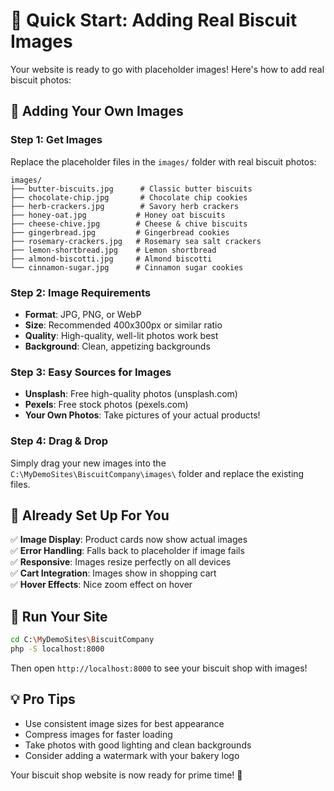 # 🚀 Quick Start: Adding Real Biscuit Images

Your website is ready to go with placeholder images! Here's how to add real biscuit photos:

## 📸 Adding Your Own Images

### Step 1: Get Images
Replace the placeholder files in the `images/` folder with real biscuit photos:

```
images/
├── butter-biscuits.jpg      # Classic butter biscuits
├── chocolate-chip.jpg       # Chocolate chip cookies  
├── herb-crackers.jpg        # Savory herb crackers
├── honey-oat.jpg           # Honey oat biscuits
├── cheese-chive.jpg        # Cheese & chive biscuits
├── gingerbread.jpg         # Gingerbread cookies
├── rosemary-crackers.jpg   # Rosemary sea salt crackers
├── lemon-shortbread.jpg    # Lemon shortbread
├── almond-biscotti.jpg     # Almond biscotti
└── cinnamon-sugar.jpg      # Cinnamon sugar cookies
```

### Step 2: Image Requirements
- **Format**: JPG, PNG, or WebP
- **Size**: Recommended 400x300px or similar ratio
- **Quality**: High-quality, well-lit photos work best
- **Background**: Clean, appetizing backgrounds

### Step 3: Easy Sources for Images
- **Unsplash**: Free high-quality photos (unsplash.com)
- **Pexels**: Free stock photos (pexels.com)  
- **Your Own Photos**: Take pictures of your actual products!

### Step 4: Drag & Drop
Simply drag your new images into the `C:\MyDemoSites\BiscuitCompany\images\` folder and replace the existing files.

## 🔧 Already Set Up For You

✅ **Image Display**: Product cards now show actual images  
✅ **Error Handling**: Falls back to placeholder if image fails  
✅ **Responsive**: Images resize perfectly on all devices  
✅ **Cart Integration**: Images show in shopping cart  
✅ **Hover Effects**: Nice zoom effect on hover  

## 🚀 Run Your Site

```bash
cd C:\MyDemoSites\BiscuitCompany
php -S localhost:8000
```

Then open `http://localhost:8000` to see your biscuit shop with images!

## 💡 Pro Tips

- Use consistent image sizes for best appearance
- Compress images for faster loading  
- Take photos with good lighting and clean backgrounds
- Consider adding a watermark with your bakery logo

Your biscuit shop website is now ready for prime time! 🍪 